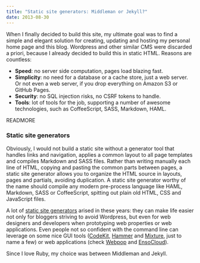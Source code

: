 ```yaml
---
title: "Static site generators: Middleman or Jekyll?"
date: 2013-08-30
---
```


When I finally decided to build this site, my ultimate goal was to find a simple and elegant solution for creating, updating and hosting my personal home page and this blog.
Wordpress and other similar CMS were discarded a priori, because I already decided to build this in static HTML. Reasons are countless:

* **Speed**: no server side computation, pages load blazing fast.
* **Simplicity**: no need for a database or a cache store, just a web server. Or not even a web server, if you drop everything on Amazon S3 or GitHub Pages.
* **Security**: no SQL injection risks, no CSRF tokens to handle.
* **Tools**: lot of tools for the job, supporting a number of awesome technologies, such as CoffeeScript, SASS, Markdown, HAML.

READMORE

### Static site generators

Obviously, I would not build a static site without a generator tool that handles links and navigation, applies a common layout to all page templates and compiles Markdown and SASS files. Rather than writing manually each line of HTML, copying and pasting the common parts between pages, a static site generator allows you to organize the HTML source in layouts, pages and partials, avoiding duplication. A static site generator worthy of the name should compile any modern pre-process language like HAML, Markdown, SASS or CoffeeScript, spitting out plain old HTML, CSS and JavaScript files.

A lot of [static site generators](https://iwantmyname.com/blog/2011/02/list-static-website-generators.html) arised in these years: they can make life easier not only for bloggers striving to avoid Wordpress, but even for web designers and developers when prototyping web properties or web applications. Even people not so confident with the command line can leverage on some nice GUI tools ([CodeKit](http://incident57.com/codekit), [Hammer](http://hammerformac.com) and [Mixture](http://mixture.io), just to name a few) or web applications (check [Webpop](http://www.webpop.com) and [EnsoCloud](http://www.ensocloud.com/)).

Since I love Ruby, my choice was between Middleman and Jekyll.
